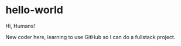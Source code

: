# hello-world

Hi, Humans!

New coder here, learning to use GitHub so I can do a fullstack project.
